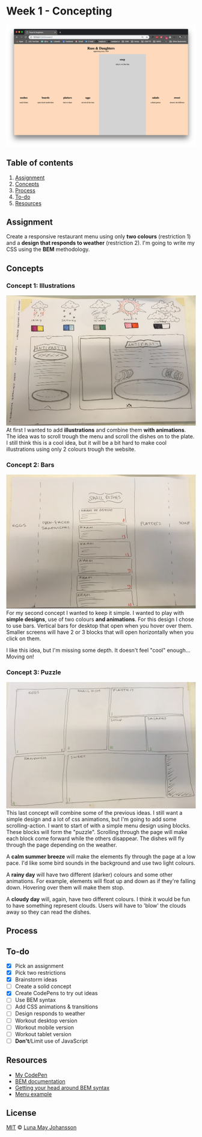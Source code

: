 # Week 1 - Concepting

![Restaurant menu](/src/img/website.png)

## Table of contents
1. [Assignment](#Assignment)
2. [Concepts](#Concepts)
3. [Process](#Process)
4. [To-do](#To-do)
5. [Resources](#Resources)

## Assignment
Create a responsive restaurant menu using only **two colours** (restriction 1) and a **design that responds to weather** (restriction 2). I'm going to write my CSS using the **BEM** methodology.  

## Concepts
### Concept 1: Illustrations
![Illustrations concept](/src/img/concept-illustrations.png)   
At first I wanted to add **illustrations** and combine them **with animations**. The idea was to scroll trough the menu and scroll the dishes on to the plate. I still think this is a cool idea, but it will be a bit hard to make cool illustrations using only 2 colours trough the website.

### Concept 2: Bars
![Bars concept](/src/img/concept-bars.png)   
For my second concept I wanted to keep it simple. I wanted to play with **simple designs**, use of two colours **and animations**. For this design I chose to use bars. Vertical bars for desktop that open when you hover over them. Smaller screens will have 2 or 3 blocks that will open horizontally when you click on them.

I like this idea, but I'm missing some depth. It doesn't feel "cool" enough... Moving on!

### Concept 3: Puzzle
![Puzzle concept](/src/img/concept-puzzle.png)   
This last concept will combine some of the previous ideas. I still want a simple design and a lot of css animations, but I'm going to add some scrolling-action. I want to start of with a simple menu design using blocks. These blocks will form the "puzzle". Scrolling through the page will make each block come forward while the others disappear. The dishes will fly through the page depending on the weather.

A **calm summer breeze** will make the elements fly through the page at a low pace. I'd like some bird sounds in the background and use two light colours.

A **rainy day** will have two different (darker) colours and some other animations. For example, elements will float up and down as if they're falling down. Hovering over them will make them stop.

A **cloudy day** will, again, have two different colours. I think it would be fun to have something represent clouds. Users will have to 'blow' the clouds away so they can read the dishes.

## Process


## To-do
- [x] Pick an assignment   
- [x] Pick two restrictions   
- [x] Brainstorm ideas   
- [ ] Create a solid concept   
- [x] Create CodePens to try out ideas   
- [ ] Use BEM syntax   
- [ ] Add CSS animations & transitions   
- [ ] Design responds to weather   
- [ ] Workout desktop version   
- [ ] Workout mobile version   
- [ ] Workout tablet version   
- [ ] **Don't**/Limit use of JavaScript

## Resources
- [My CodePen](https://codepen.io/maybuzz/)   
- [BEM documentation](http://getbem.com/)   
- [Getting your head around BEM syntax](https://csswizardry.com/2013/01/mindbemding-getting-your-head-round-bem-syntax/)   
- [Menu example](https://ambiance.vagebond.nl/html/template/grill/)   

## License
[MIT](LICENSE) © [Luna May Johansson](https://github.com/maybuzz)

